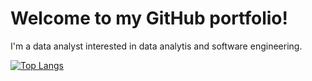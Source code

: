 # Welcome to my GitHub portfolio!

I'm a data analyst interested in data analytis and software engineering.

[![Top Langs](https://github-readme-stats-git-masterrstaa-rickstaa.vercel.app/api/top-langs/?username=buchananja&theme=github_dark)](https://github.com/buchananja/github-readme-stats)
